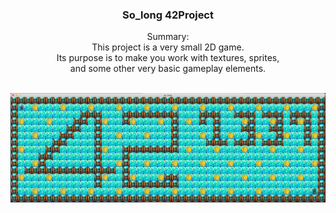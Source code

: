 ### <p align="center"><b>So_long 42Project</b></p>

<p align="center">Summary:<br>
This project is a very small 2D game.<br>
Its purpose is to make you work with textures, sprites,<br>
and some other very basic gameplay elements.</b></p>
<br>
<img src="./maps/map42.png" alt="so_long img"></img>
